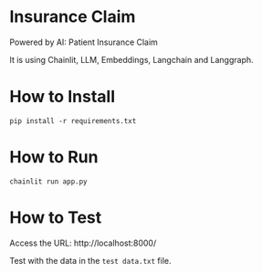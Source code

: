 # Insurance Claim
Powered by AI: Patient Insurance Claim

It is using Chainlit, LLM, Embeddings, Langchain and Langgraph.

# How to Install
```text
pip install -r requirements.txt
```

# How to Run
```text
chainlit run app.py
```

# How to Test
Access the URL: http://localhost:8000/

Test with the data in the `test data.txt` file.
